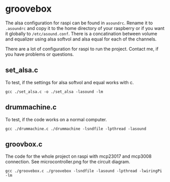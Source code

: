 # groovebox

The alsa configuration for raspi can be found in `asoundrc`. Rename it to `.asoundrc` and copy it to the home directory of your raspberry or if you want it globally to `/etc/asound.conf`. There is a concatination between volume and equalizer using alsa softvol and alsa equal for each of the channels.

There are a lot of configuration for raspi to run the project. Contact me, if you have problems or questions.

## set_alsa.c

To test, if the settings for alsa softvol and equal works with c.

    gcc ./set_alsa.c -o ./set_alsa -lasound -lm

## drummachine.c

To test, if the code works on a normal computer.

    gcc ./drummachine.c ./drummachine -lsndfile -lpthread -lasound

## groovbox.c

The code for the whole project on raspi with mcp23017 and mcp3008 connection. See microcontroller.png for the circuit diagram.

    gcc ./groovebox.c ./groovebox -lsndfile -lasound -lpthread -lwiringPi -lm

